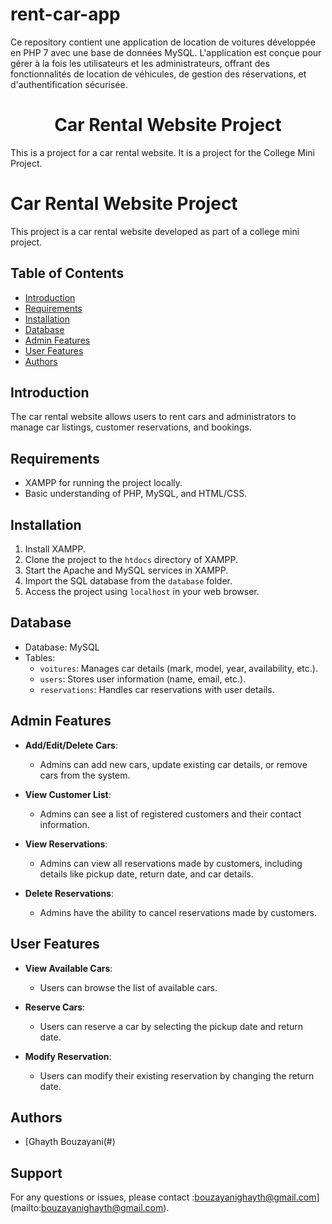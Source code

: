 # rent-car-app
Ce repository contient une application de location de voitures développée en PHP 7 avec une base de données MySQL. L'application est conçue pour gérer à la fois les utilisateurs et les administrateurs, offrant des fonctionnalités de location de véhicules, de gestion des réservations, et d'authentification sécurisée.


<h1 align="center">Car Rental Website Project</h1>  

This is a project for a car rental website. It is a project for the College Mini Project.
# Car Rental Website Project

This project is a car rental website developed as part of a college mini project.

## Table of Contents

- [Introduction](#introduction)
- [Requirements](#requirements)
- [Installation](#installation)
- [Database](#database)
- [Admin Features](#admin-features)
- [User Features](#user-features)
- [Authors](#authors)


## Introduction

The car rental website allows users to rent cars and administrators to manage car listings, customer reservations, and bookings.

## Requirements

- XAMPP for running the project locally.
- Basic understanding of PHP, MySQL, and HTML/CSS.

## Installation

1. Install XAMPP.
2. Clone the project to the `htdocs` directory of XAMPP.
3. Start the Apache and MySQL services in XAMPP.
4. Import the SQL database from the `database` folder.
5. Access the project using `localhost` in your web browser.

## Database

- Database: MySQL
- Tables:
  - `voitures`: Manages car details (mark, model, year, availability, etc.).
  - `users`: Stores user information (name, email, etc.).
  - `reservations`: Handles car reservations with user details.

## Admin Features

- **Add/Edit/Delete Cars**:
  - Admins can add new cars, update existing car details, or remove cars from the system.

- **View Customer List**:
  - Admins can see a list of registered customers and their contact information.

- **View Reservations**:
  - Admins can view all reservations made by customers, including details like pickup date, return date, and car details.

- **Delete Reservations**:
  - Admins have the ability to cancel reservations made by customers.

## User Features

- **View Available Cars**:
  - Users can browse the list of available cars.

- **Reserve Cars**:
  - Users can reserve a car by selecting the pickup date and return date.

- **Modify Reservation**:
  - Users can modify their existing reservation by changing the return date.



## Authors

- [Ghayth Bouzayani(#) 

## Support

For any questions or issues, please contact :bouzayanighayth@gmail.com](mailto:bouzayanighayth@gmail.com).
